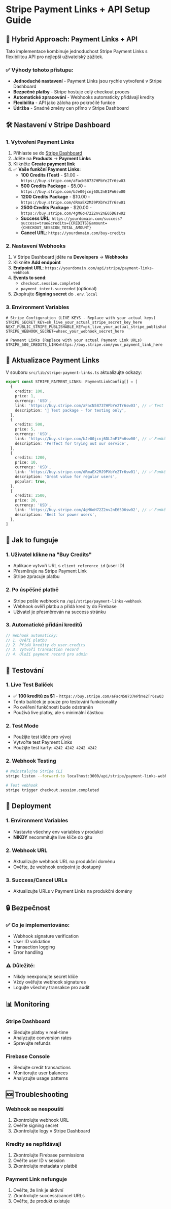 # Stripe Payment Links + API Setup Guide

## 🔄 **Hybrid Approach: Payment Links + API**

Tato implementace kombinuje jednoduchost Stripe Payment Links s flexibilitou API pro nejlepší uživatelský zážitek.

### ✅ **Výhody tohoto přístupu:**
- **Jednoduché nastavení** - Payment Links jsou rychle vytvořené v Stripe Dashboard
- **Bezpečné platby** - Stripe hostuje celý checkout proces
- **Automatické zpracování** - Webhooks automaticky přidávají kredity
- **Flexibilita** - API jako záloha pro pokročilé funkce
- **Údržba** - Snadné změny cen přímo v Stripe Dashboard

## 🛠️ **Nastavení v Stripe Dashboard**

### 1. **Vytvoření Payment Links**
1. Přihlaste se do [Stripe Dashboard](https://dashboard.stripe.com)
2. Jděte na **Products** → **Payment Links**
3. Klikněte **Create payment link**
4. ✅ **Vaše funkční Payment Links:**
   - **100 Credits (Test)** - $1.00 - `https://buy.stripe.com/aFacN58737HPbYe2Tr6sw03`
   - **500 Credits Package** - $5.00 - `https://buy.stripe.com/bJe00jcnj6DL2nE1Pn6sw00`
   - **1200 Credits Package** - $10.00 - `https://buy.stripe.com/dRmaEX2MJ9PXbYe2Tr6sw01`
   - **2500 Credits Package** - $20.00 - `https://buy.stripe.com/4gM6oH72Z2nv2nE65D6sw02`
   - **Success URL**: `https://yourdomain.com/success?success=true&credits={CREDITS}&amount={CHECKOUT_SESSION_TOTAL_AMOUNT}`
   - **Cancel URL**: `https://yourdomain.com/buy-credits`

### 2. **Nastavení Webhooks**
1. V Stripe Dashboard jděte na **Developers** → **Webhooks**
2. Klikněte **Add endpoint**
3. **Endpoint URL**: `https://yourdomain.com/api/stripe/payment-links-webhook`
4. **Events to send**:
   - `checkout.session.completed`
   - `payment_intent.succeeded` (optional)
5. Zkopírujte **Signing secret** do `.env.local`

### 3. **Environment Variables**
```env
# Stripe Configuration (LIVE KEYS - Replace with your actual keys)
STRIPE_SECRET_KEY=sk_live_your_actual_stripe_secret_key_here
NEXT_PUBLIC_STRIPE_PUBLISHABLE_KEY=pk_live_your_actual_stripe_publishable_key_here
STRIPE_WEBHOOK_SECRET=whsec_your_webhook_secret_here

# Payment Links (Replace with your actual Payment Link URLs)
STRIPE_500_CREDITS_LINK=https://buy.stripe.com/your_payment_link_here
```

## 🔗 **Aktualizace Payment Links**

V souboru `src/lib/stripe-payment-links.ts` aktualizujte odkazy:

```typescript
export const STRIPE_PAYMENT_LINKS: PaymentLinkConfig[] = [
  {
    credits: 100,
    price: 1,
    currency: 'USD',
    link: 'https://buy.stripe.com/aFacN58737HPbYe2Tr6sw03', // ✅ Test balíček
    description: '🧪 Test package - for testing only',
  },
  {
    credits: 500,
    price: 5,
    currency: 'USD',
    link: 'https://buy.stripe.com/bJe00jcnj6DL2nE1Pn6sw00', // ✅ Funkční
    description: 'Perfect for trying out our service',
  },
  {
    credits: 1200,
    price: 10,
    currency: 'USD',
    link: 'https://buy.stripe.com/dRmaEX2MJ9PXbYe2Tr6sw01', // ✅ Funkční
    description: 'Great value for regular users',
    popular: true,
  },
  {
    credits: 2500,
    price: 20,
    currency: 'USD',
    link: 'https://buy.stripe.com/4gM6oH72Z2nv2nE65D6sw02', // ✅ Funkční
    description: 'Best for power users',
  },
]
```

## 🔄 **Jak to funguje**

### 1. **Uživatel klikne na "Buy Credits"**
- Aplikace vytvoří URL s `client_reference_id` (user ID)
- Přesměruje na Stripe Payment Link
- Stripe zpracuje platbu

### 2. **Po úspěšné platbě**
- Stripe pošle webhook na `/api/stripe/payment-links-webhook`
- Webhook ověří platbu a přidá kredity do Firebase
- Uživatel je přesměrován na success stránku

### 3. **Automatické přidání kreditů**
```typescript
// Webhook automaticky:
// 1. Ověří platbu
// 2. Přidá kredity do user.credits
// 3. Vytvoří transaction record
// 4. Uloží payment record pro admin
```

## 🧪 **Testování**

### 1. **Live Test Balíček**
- ✅ **100 kreditů za $1** - `https://buy.stripe.com/aFacN58737HPbYe2Tr6sw03`
- Tento balíček je pouze pro testování funkcionality
- Po ověření funkčnosti bude odstraněn
- Používá live platby, ale s minimální částkou

### 2. **Test Mode**
- Použijte test klíče pro vývoj
- Vytvořte test Payment Links
- Použijte test karty: `4242 4242 4242 4242`

### 2. **Webhook Testing**
```bash
# Nainstalujte Stripe CLI
stripe listen --forward-to localhost:3000/api/stripe/payment-links-webhook

# Test webhook
stripe trigger checkout.session.completed
```

## 🚀 **Deployment**

### 1. **Environment Variables**
- Nastavte všechny env variables v produkci
- **NIKDY** necommitujte live klíče do gitu

### 2. **Webhook URL**
- Aktualizujte webhook URL na produkční doménu
- Ověřte, že webhook endpoint je dostupný

### 3. **Success/Cancel URLs**
- Aktualizujte URLs v Payment Links na produkční domény

## 🔒 **Bezpečnost**

### ✅ **Co je implementováno:**
- Webhook signature verification
- User ID validation
- Transaction logging
- Error handling

### ⚠️ **Důležité:**
- Nikdy neexponujte secret klíče
- Vždy ověřujte webhook signatures
- Logujte všechny transakce pro audit

## 📊 **Monitoring**

### **Stripe Dashboard**
- Sledujte platby v real-time
- Analyzujte conversion rates
- Spravujte refunds

### **Firebase Console**
- Sledujte credit transactions
- Monitorujte user balances
- Analyzujte usage patterns

## 🆘 **Troubleshooting**

### **Webhook se nespouští**
1. Zkontrolujte webhook URL
2. Ověřte signing secret
3. Zkontrolujte logy v Stripe Dashboard

### **Kredity se nepřidávají**
1. Zkontrolujte Firebase permissions
2. Ověřte user ID v session
3. Zkontrolujte metadata v platbě

### **Payment Link nefunguje**
1. Ověřte, že link je aktivní
2. Zkontrolujte success/cancel URLs
3. Ověřte, že produkt existuje
